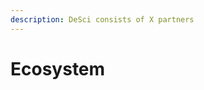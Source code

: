 ```yaml
---
description: DeSci consists of X partners
---
```


# Ecosystem

####

<figure><img src="../../.gitbook/assets/Screenshot 2023-11-05 at 13.17.26.png" alt=""><figcaption></figcaption></figure>
